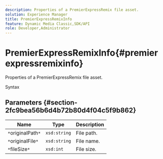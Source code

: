 ```yaml
---
description: Properties of a PremierExpressRemix file asset.
solution: Experience Manager
title: PremierExpressRemixInfo
feature: Dynamic Media Classic,SDK/API
role: Developer,Administrator
---
```


# PremierExpressRemixInfo{#premierexpressremixinfo}

Properties of a PremierExpressRemix file asset.

 Syntax 

## Parameters {#section-2fc9bea56b6d4b72b80d4f04c5f9b862}

|  Name  | Type  | Description  |
|---|---|---|
|  `*`originalPath`*`  | `xsd:string`  | File path.  |
|  `*`originalFile`*`  | `xsd:string`  | File name.  |
|  `*`fileSize`*`  | `xsd:int`  | File size.  |

